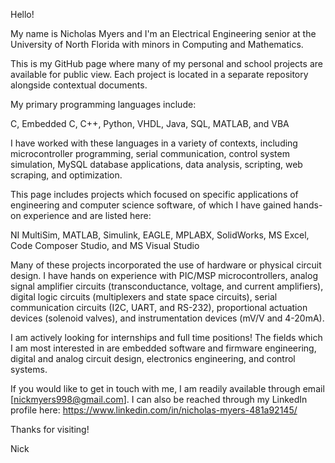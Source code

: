 Hello!

My name is Nicholas Myers and I'm an Electrical Engineering senior at the University of North Florida with minors in Computing and Mathematics.

This is my GitHub page where many of my personal and school projects are available for public view. Each project is located
in a separate repository alongside contextual documents.

My primary programming languages include:

  C, Embedded C, C++, Python, VHDL, Java, SQL, MATLAB, and VBA
  
I have worked with these languages in a variety of contexts, including microcontroller programming, serial communication, 
control system simulation, MySQL database applications, data analysis, scripting, web scraping, and optimization.

This page includes projects which focused on specific applications of engineering and computer science software, of which I have gained hands-on experience and are listed here:

  NI MultiSim, MATLAB, Simulink, EAGLE, MPLABX, SolidWorks, MS Excel, Code Composer Studio, and MS Visual Studio
  
Many of these projects incorporated the use of hardware or physical circuit design. I have hands on experience with PIC/MSP microcontrollers, analog signal amplifier circuits (transconductance, voltage, and current amplifiers), digital logic circuits (multiplexers and state space circuits), serial communication circuits (I2C, UART, and RS-232), proportional actuation devices (solenoid valves), and instrumentation devices (mV/V and 4-20mA).

I am actively looking for internships and full time positions! The fields which I am most interested in are embedded software and firmware engineering, digital and analog circuit design, electronics engineering, and control systems.

If you would like to get in touch with me, I am readily available through email [nickmyers998@gmail.com].
I can also be reached through my LinkedIn profile here: https://www.linkedin.com/in/nicholas-myers-481a92145/

Thanks for visiting!

Nick
